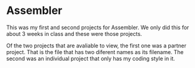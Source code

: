 # Assembler

This was my first and second projects for Assembler. We only did this for about 3 weeks in class and these were those projects. 

Of the two projects that are avaliable to view, the first one was a partner project. That is the file that has two diferent names as its filename. The second was an individual project that only has my coding style in it. 
